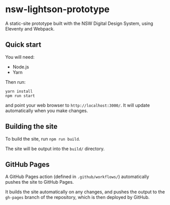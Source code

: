 # nsw-lightson-prototype

A static-site prototype built with the NSW Digital Design System, using Eleventy and Webpack.

## Quick start

You will need:

* Node.js
* Yarn

Then run:

```
yarn install
npm run start
```

and point your web browser to `http://localhost:3000/`. It will update automatically when you make changes.

## Building the site

To build the site, run `npm run build`.

The site will be output into the `build/` directory.

## GitHub Pages

A GitHub Pages action (defined in `.github/workflows/`) automatically pushes the site to GitHub Pages.

It builds the site automatically on any changes, and pushes the output to the `gh-pages` branch of the repository, which is then deployed by GitHub.
